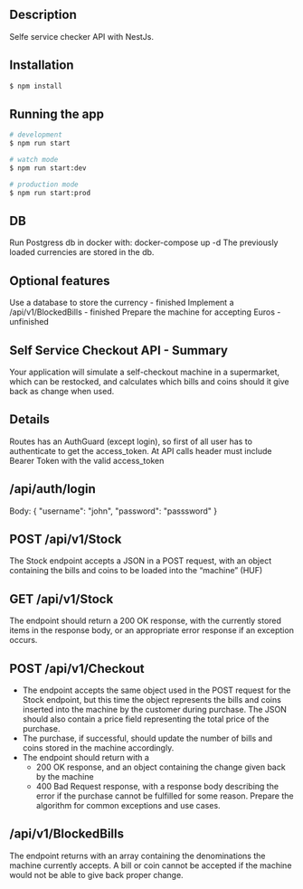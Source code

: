 ## Description

Selfe service checker API with NestJs.

## Installation

```bash
$ npm install
```

## Running the app

```bash
# development
$ npm run start

# watch mode
$ npm run start:dev

# production mode
$ npm run start:prod
```

## DB

Run Postgress db in docker with: docker-compose up -d
The previously loaded currencies are stored in the db.

## Optional features

Use a database to store the currency - finished
Implement a /api/v1/BlockedBills - finished
Prepare the machine for accepting Euros - unfinished

## Self Service Checkout API - Summary

Your application will simulate a self-checkout machine in a supermarket, which can be restocked,
and calculates which bills and coins should it give back as change when used.

## Details

Routes has an AuthGuard (except login), so first of all user has to authenticate to get the access_token.
At API calls header must include Bearer Token with the valid access_token

## /api/auth/login
Body: {
    "username": "john",
    "password": "passsword"
}

## POST /api/v1/Stock
The Stock endpoint accepts a JSON in a POST request, with an object containing the bills and coins to be
loaded into the “machine” (HUF)

## GET /api/v1/Stock
The endpoint should return a 200 OK response, with the currently stored items in the response body, or an
appropriate error response if an exception occurs.

## POST /api/v1/Checkout
- The endpoint accepts the same object used in the POST request for the Stock endpoint, but this time the
  object represents the bills and coins inserted into the machine by the customer during purchase. The JSON
  should also contain a price field representing the total price of the purchase.
- The purchase, if successful, should update the number of bills and coins stored in the machine accordingly.
- The endpoint should return with a
  - 200 OK response, and an object containing the change given back by the machine
  - 400 Bad Request response, with a response body describing the error if the purchase cannot be
    fulfilled for some reason. Prepare the algorithm for common exceptions and use cases.

## /api/v1/BlockedBills 
The endpoint returns with an array containing the denominations the machine currently accepts. A bill or coin cannot be accepted if the machine would not be able to give back proper change.


